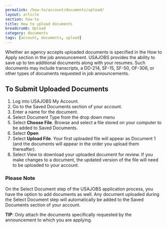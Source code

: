 ```yaml
---
permalink: /how-to/account/documents/upload/
layout: article
section: how-to
title: How to upload documents
breadcrumb: Upload
category: documents
tags: [account, documents, upload]
---
```


Whether an agency accepts uploaded documents is specified in the How to Apply section in the job announcement. USAJOBS provides the ability to save up to ten additional documents along with your resumes. Such documents may include transcripts, a DD-214, SF-15, SF-50, OF-306, or other types of documents requested in job announcements.

## To Submit Uploaded Documents

1.  Log into USAJOBS My Account.
2.  Go to the Saved Documents section of your account.
3.  Enter a name for the document.
4.  Select Document Type from the drop down menu
5.  Select **Choose File**. Browse and select a file stored on your computer to be added to Saved Documents.
6.  Select **Open**
7.  Select **Upload File**. Your first uploaded file will appear as Document 1 (and the documents will appear in the order you upload them thereafter).
8.  Select View to download your uploaded document for review.  If you make changes to a document, the updated version of the file will need to be uploaded to your account.

### Please Note

On the Select Document step of the USAJOBS application process, you have the option to add documents as well.  Any document uploaded during the Select Document step will automatically be added to the Saved Documents section of your account.

**TIP**: Only attach the documents specifically requested by the announcement to which you are applying.
